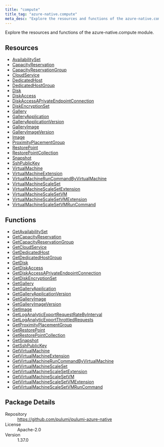 ```yaml
---
title: "compute"
title_tag: "azure-native.compute"
meta_desc: "Explore the resources and functions of the azure-native.compute module."
---
```


<!-- WARNING: this file was generated by Pulumi Docs Generator. -->
<!-- Do not edit by hand unless you're certain you know what you are doing! -->

Explore the resources and functions of the azure-native.compute module.

<h2 id="resources">Resources</h2>
<ul class="api">
    <li><a href="availabilityset" title="AvailabilitySet"><span class="symbol resource"></span>AvailabilitySet</a></li>
    <li><a href="capacityreservation" title="CapacityReservation"><span class="symbol resource"></span>CapacityReservation</a></li>
    <li><a href="capacityreservationgroup" title="CapacityReservationGroup"><span class="symbol resource"></span>CapacityReservationGroup</a></li>
    <li><a href="cloudservice" title="CloudService"><span class="symbol resource"></span>CloudService</a></li>
    <li><a href="dedicatedhost" title="DedicatedHost"><span class="symbol resource"></span>DedicatedHost</a></li>
    <li><a href="dedicatedhostgroup" title="DedicatedHostGroup"><span class="symbol resource"></span>DedicatedHostGroup</a></li>
    <li><a href="disk" title="Disk"><span class="symbol resource"></span>Disk</a></li>
    <li><a href="diskaccess" title="DiskAccess"><span class="symbol resource"></span>DiskAccess</a></li>
    <li><a href="diskaccessaprivateendpointconnection" title="DiskAccessAPrivateEndpointConnection"><span class="symbol resource"></span>DiskAccessAPrivateEndpointConnection</a></li>
    <li><a href="diskencryptionset" title="DiskEncryptionSet"><span class="symbol resource"></span>DiskEncryptionSet</a></li>
    <li><a href="gallery" title="Gallery"><span class="symbol resource"></span>Gallery</a></li>
    <li><a href="galleryapplication" title="GalleryApplication"><span class="symbol resource"></span>GalleryApplication</a></li>
    <li><a href="galleryapplicationversion" title="GalleryApplicationVersion"><span class="symbol resource"></span>GalleryApplicationVersion</a></li>
    <li><a href="galleryimage" title="GalleryImage"><span class="symbol resource"></span>GalleryImage</a></li>
    <li><a href="galleryimageversion" title="GalleryImageVersion"><span class="symbol resource"></span>GalleryImageVersion</a></li>
    <li><a href="image" title="Image"><span class="symbol resource"></span>Image</a></li>
    <li><a href="proximityplacementgroup" title="ProximityPlacementGroup"><span class="symbol resource"></span>ProximityPlacementGroup</a></li>
    <li><a href="restorepoint" title="RestorePoint"><span class="symbol resource"></span>RestorePoint</a></li>
    <li><a href="restorepointcollection" title="RestorePointCollection"><span class="symbol resource"></span>RestorePointCollection</a></li>
    <li><a href="snapshot" title="Snapshot"><span class="symbol resource"></span>Snapshot</a></li>
    <li><a href="sshpublickey" title="SshPublicKey"><span class="symbol resource"></span>SshPublicKey</a></li>
    <li><a href="virtualmachine" title="VirtualMachine"><span class="symbol resource"></span>VirtualMachine</a></li>
    <li><a href="virtualmachineextension" title="VirtualMachineExtension"><span class="symbol resource"></span>VirtualMachineExtension</a></li>
    <li><a href="virtualmachineruncommandbyvirtualmachine" title="VirtualMachineRunCommandByVirtualMachine"><span class="symbol resource"></span>VirtualMachineRunCommandByVirtualMachine</a></li>
    <li><a href="virtualmachinescaleset" title="VirtualMachineScaleSet"><span class="symbol resource"></span>VirtualMachineScaleSet</a></li>
    <li><a href="virtualmachinescalesetextension" title="VirtualMachineScaleSetExtension"><span class="symbol resource"></span>VirtualMachineScaleSetExtension</a></li>
    <li><a href="virtualmachinescalesetvm" title="VirtualMachineScaleSetVM"><span class="symbol resource"></span>VirtualMachineScaleSetVM</a></li>
    <li><a href="virtualmachinescalesetvmextension" title="VirtualMachineScaleSetVMExtension"><span class="symbol resource"></span>VirtualMachineScaleSetVMExtension</a></li>
    <li><a href="virtualmachinescalesetvmruncommand" title="VirtualMachineScaleSetVMRunCommand"><span class="symbol resource"></span>VirtualMachineScaleSetVMRunCommand</a></li>
</ul>

<h2 id="functions">Functions</h2>
<ul class="api">
    <li><a href="getavailabilityset" title="GetAvailabilitySet"><span class="symbol function"></span>GetAvailabilitySet</a></li>
    <li><a href="getcapacityreservation" title="GetCapacityReservation"><span class="symbol function"></span>GetCapacityReservation</a></li>
    <li><a href="getcapacityreservationgroup" title="GetCapacityReservationGroup"><span class="symbol function"></span>GetCapacityReservationGroup</a></li>
    <li><a href="getcloudservice" title="GetCloudService"><span class="symbol function"></span>GetCloudService</a></li>
    <li><a href="getdedicatedhost" title="GetDedicatedHost"><span class="symbol function"></span>GetDedicatedHost</a></li>
    <li><a href="getdedicatedhostgroup" title="GetDedicatedHostGroup"><span class="symbol function"></span>GetDedicatedHostGroup</a></li>
    <li><a href="getdisk" title="GetDisk"><span class="symbol function"></span>GetDisk</a></li>
    <li><a href="getdiskaccess" title="GetDiskAccess"><span class="symbol function"></span>GetDiskAccess</a></li>
    <li><a href="getdiskaccessaprivateendpointconnection" title="GetDiskAccessAPrivateEndpointConnection"><span class="symbol function"></span>GetDiskAccessAPrivateEndpointConnection</a></li>
    <li><a href="getdiskencryptionset" title="GetDiskEncryptionSet"><span class="symbol function"></span>GetDiskEncryptionSet</a></li>
    <li><a href="getgallery" title="GetGallery"><span class="symbol function"></span>GetGallery</a></li>
    <li><a href="getgalleryapplication" title="GetGalleryApplication"><span class="symbol function"></span>GetGalleryApplication</a></li>
    <li><a href="getgalleryapplicationversion" title="GetGalleryApplicationVersion"><span class="symbol function"></span>GetGalleryApplicationVersion</a></li>
    <li><a href="getgalleryimage" title="GetGalleryImage"><span class="symbol function"></span>GetGalleryImage</a></li>
    <li><a href="getgalleryimageversion" title="GetGalleryImageVersion"><span class="symbol function"></span>GetGalleryImageVersion</a></li>
    <li><a href="getimage" title="GetImage"><span class="symbol function"></span>GetImage</a></li>
    <li><a href="getloganalyticexportrequestratebyinterval" title="GetLogAnalyticExportRequestRateByInterval"><span class="symbol function"></span>GetLogAnalyticExportRequestRateByInterval</a></li>
    <li><a href="getloganalyticexportthrottledrequests" title="GetLogAnalyticExportThrottledRequests"><span class="symbol function"></span>GetLogAnalyticExportThrottledRequests</a></li>
    <li><a href="getproximityplacementgroup" title="GetProximityPlacementGroup"><span class="symbol function"></span>GetProximityPlacementGroup</a></li>
    <li><a href="getrestorepoint" title="GetRestorePoint"><span class="symbol function"></span>GetRestorePoint</a></li>
    <li><a href="getrestorepointcollection" title="GetRestorePointCollection"><span class="symbol function"></span>GetRestorePointCollection</a></li>
    <li><a href="getsnapshot" title="GetSnapshot"><span class="symbol function"></span>GetSnapshot</a></li>
    <li><a href="getsshpublickey" title="GetSshPublicKey"><span class="symbol function"></span>GetSshPublicKey</a></li>
    <li><a href="getvirtualmachine" title="GetVirtualMachine"><span class="symbol function"></span>GetVirtualMachine</a></li>
    <li><a href="getvirtualmachineextension" title="GetVirtualMachineExtension"><span class="symbol function"></span>GetVirtualMachineExtension</a></li>
    <li><a href="getvirtualmachineruncommandbyvirtualmachine" title="GetVirtualMachineRunCommandByVirtualMachine"><span class="symbol function"></span>GetVirtualMachineRunCommandByVirtualMachine</a></li>
    <li><a href="getvirtualmachinescaleset" title="GetVirtualMachineScaleSet"><span class="symbol function"></span>GetVirtualMachineScaleSet</a></li>
    <li><a href="getvirtualmachinescalesetextension" title="GetVirtualMachineScaleSetExtension"><span class="symbol function"></span>GetVirtualMachineScaleSetExtension</a></li>
    <li><a href="getvirtualmachinescalesetvm" title="GetVirtualMachineScaleSetVM"><span class="symbol function"></span>GetVirtualMachineScaleSetVM</a></li>
    <li><a href="getvirtualmachinescalesetvmextension" title="GetVirtualMachineScaleSetVMExtension"><span class="symbol function"></span>GetVirtualMachineScaleSetVMExtension</a></li>
    <li><a href="getvirtualmachinescalesetvmruncommand" title="GetVirtualMachineScaleSetVMRunCommand"><span class="symbol function"></span>GetVirtualMachineScaleSetVMRunCommand</a></li>
</ul>

<h2 id="package-details">Package Details</h2>
<dl class="package-details">
	<dt>Repository</dt>
	<dd><a href="https://github.com/pulumi/pulumi-azure-native">https://github.com/pulumi/pulumi-azure-native</a></dd>
	<dt>License</dt>
	<dd>Apache-2.0</dd>
	<dt>Version</dt>
	<dd>1.37.0</dd>
</dl>

